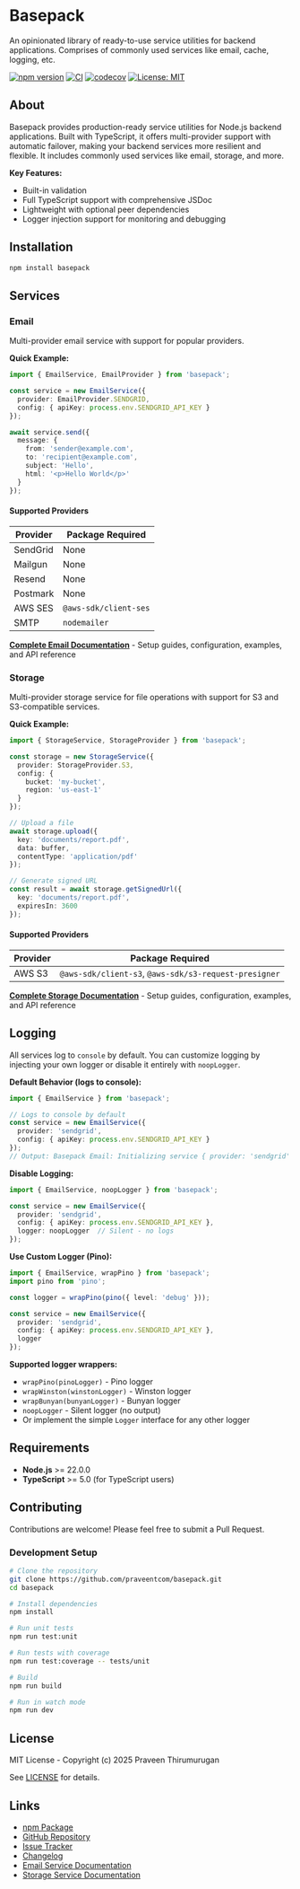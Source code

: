 # Basepack

An opinionated library of ready-to-use service utilities for backend applications. Comprises of commonly used services like email, cache, logging, etc.

[![npm version](https://badge.fury.io/js/basepack.svg)](https://www.npmjs.com/package/basepack)
[![CI](https://github.com/praveentcom/basepack/actions/workflows/ci.yml/badge.svg)](https://github.com/praveentcom/basepack/actions/workflows/ci.yml)
[![codecov](https://codecov.io/gh/praveentcom/basepack/branch/main/graph/badge.svg?token=Lh9pAkx9m6)](https://codecov.io/gh/praveentcom/basepack)
[![License: MIT](https://img.shields.io/badge/License-MIT-yellow.svg)](https://opensource.org/licenses/MIT)

## About

Basepack provides production-ready service utilities for Node.js backend applications. Built with TypeScript, it offers multi-provider support with automatic failover, making your backend services more resilient and flexible. It includes commonly used services like email, storage, and more.

**Key Features:**
- Built-in validation
- Full TypeScript support with comprehensive JSDoc
- Lightweight with optional peer dependencies
- Logger injection support for monitoring and debugging

## Installation

```bash
npm install basepack
```

## Services

### Email

Multi-provider email service with support for popular providers.

**Quick Example:**
```typescript
import { EmailService, EmailProvider } from 'basepack';

const service = new EmailService({
  provider: EmailProvider.SENDGRID,
  config: { apiKey: process.env.SENDGRID_API_KEY }
});

await service.send({
  message: {
    from: 'sender@example.com',
    to: 'recipient@example.com',
    subject: 'Hello',
    html: '<p>Hello World</p>'
  }
});
```

#### Supported Providers

| Provider | Package Required |
|----------|------------------|
| SendGrid | None |
| Mailgun | None |
| Resend | None |
| Postmark | None |
| AWS SES | `@aws-sdk/client-ses` |
| SMTP | `nodemailer` |

**[Complete Email Documentation](./docs/email/README.md)** - Setup guides, configuration, examples, and API reference

### Storage

Multi-provider storage service for file operations with support for S3 and S3-compatible services.

**Quick Example:**
```typescript
import { StorageService, StorageProvider } from 'basepack';

const storage = new StorageService({
  provider: StorageProvider.S3,
  config: {
    bucket: 'my-bucket',
    region: 'us-east-1'
  }
});

// Upload a file
await storage.upload({
  key: 'documents/report.pdf',
  data: buffer,
  contentType: 'application/pdf'
});

// Generate signed URL
const result = await storage.getSignedUrl({
  key: 'documents/report.pdf',
  expiresIn: 3600
});
```

#### Supported Providers

| Provider | Package Required |
|----------|------------------|
| AWS S3 | `@aws-sdk/client-s3`, `@aws-sdk/s3-request-presigner` |

**[Complete Storage Documentation](./docs/storage/README.md)** - Setup guides, configuration, examples, and API reference

## Logging

All services log to `console` by default. You can customize logging by injecting your own logger or disable it entirely with `noopLogger`.

**Default Behavior (logs to console):**
```typescript
import { EmailService } from 'basepack';

// Logs to console by default
const service = new EmailService({
  provider: 'sendgrid',
  config: { apiKey: process.env.SENDGRID_API_KEY }
});
// Output: Basepack Email: Initializing service { provider: 'sendgrid' }
```

**Disable Logging:**
```typescript
import { EmailService, noopLogger } from 'basepack';

const service = new EmailService({
  provider: 'sendgrid',
  config: { apiKey: process.env.SENDGRID_API_KEY },
  logger: noopLogger  // Silent - no logs
});
```

**Use Custom Logger (Pino):**
```typescript
import { EmailService, wrapPino } from 'basepack';
import pino from 'pino';

const logger = wrapPino(pino({ level: 'debug' }));

const service = new EmailService({
  provider: 'sendgrid',
  config: { apiKey: process.env.SENDGRID_API_KEY },
  logger
});
```

**Supported logger wrappers:**
- `wrapPino(pinoLogger)` - Pino logger
- `wrapWinston(winstonLogger)` - Winston logger
- `wrapBunyan(bunyanLogger)` - Bunyan logger
- `noopLogger` - Silent logger (no output)
- Or implement the simple `Logger` interface for any other logger

## Requirements

- **Node.js** >= 22.0.0
- **TypeScript** >= 5.0 (for TypeScript users)

## Contributing

Contributions are welcome! Please feel free to submit a Pull Request.

### Development Setup

```bash
# Clone the repository
git clone https://github.com/praveentcom/basepack.git
cd basepack

# Install dependencies
npm install

# Run unit tests
npm run test:unit

# Run tests with coverage
npm run test:coverage -- tests/unit

# Build
npm run build

# Run in watch mode
npm run dev
```

## License

MIT License - Copyright (c) 2025 Praveen Thirumurugan

See [LICENSE](./LICENSE) for details.

## Links

- [npm Package](https://www.npmjs.com/package/basepack)
- [GitHub Repository](https://github.com/praveentcom/basepack)
- [Issue Tracker](https://github.com/praveentcom/basepack/issues)
- [Changelog](./CHANGELOG.md)
- [Email Service Documentation](./docs/email/README.md)
- [Storage Service Documentation](./docs/storage/README.md)
